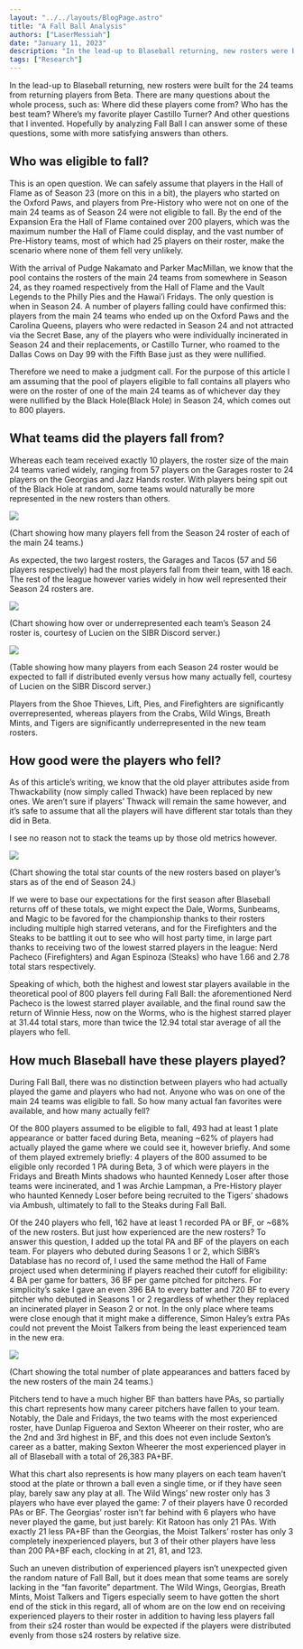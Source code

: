 ```yaml
---
layout: "../../layouts/BlogPage.astro"
title: "A Fall Ball Analysis"
authors: ["LaserMessiah"]
date: "January 11, 2023"
description: "In the lead-up to Blaseball returning, new rosters were built for the 24 teams from returning players from Beta. There are many questions about the whole process, such as: Where did these players come from? Who has the best team?"
tags: ["Research"]
---
```


In the lead-up to Blaseball returning, new rosters were built for the 24 teams from returning players from Beta. There are many questions about the whole process, such as: Where did these players come from? Who has the best team? Where’s my favorite player Castillo Turner? And other questions that I invented. Hopefully by analyzing Fall Ball I can answer some of these questions, some with more satisfying answers than others.

## Who was eligible to fall?

This is an open question. We can safely assume that players in the Hall of Flame as of Season 23 (more on this in a bit), the players who started on the Oxford Paws, and players from Pre-History who were not on one of the main 24 teams as of Season 24 were not eligible to fall. By the end of the Expansion Era the Hall of Flame contained over 200 players, which was the maximum number the Hall of Flame could display, and the vast number of Pre-History teams, most of which had 25 players on their roster, make the scenario where none of them fell very unlikely.

With the arrival of Pudge Nakamato and Parker MacMillan, we know that the pool contains the rosters of the main 24 teams from somewhere in Season 24, as they roamed respectively from the Hall of Flame and the Vault Legends to the Philly Pies and the Hawai’i Fridays. The only question is when in Season 24. A number of players falling could have confirmed this: players from the main 24 teams who ended up on the Oxford Paws and the Carolina Queens, players who were redacted in Season 24 and not attracted via the Secret Base, any of the players who were individually incinerated in Season 24 and their replacements, or Castillo Turner, who roamed to the Dallas Cows on Day 99 with the Fifth Base just as they were nullified.

Therefore we need to make a judgment call. For the purpose of this article I am assuming that the pool of players eligible to fall contains all players who were on the roster of one of the main 24 teams as of whichever day they were nullified by the Black Hole(Black Hole) in Season 24, which comes out to 800 players.

## What teams did the players fall from?

Whereas each team received exactly 10 players, the roster size of the main 24 teams varied widely, ranging from 57 players on the Garages roster to 24 players on the Georgias and Jazz Hands roster. With players being spit out of the Black Hole at random, some teams would naturally be more represented in the new rosters than others.

![](fall-ball-analysis/those-fall-balls.png)

(Chart showing how many players fell from the Season 24 roster of each of the main 24 teams.)

As expected, the two largest rosters, the Garages and Tacos (57 and 56 players respectively) had the most players fall from their team, with 18 each. The rest of the league however varies widely in how well represented their Season 24 rosters are.

![](fall-ball-analysis/expected-blorboes.png)

(Chart showing how over or underrepresented each team’s Season 24 roster is, courtesy of Lucien on the SIBR Discord server.)

![](fall-ball-analysis/fall-ball-table.png)

(Table showing how many players from each Season 24 roster would be expected to fall if distributed evenly versus how many actually fell, courtesy of Lucien on the SIBR Discord server.)

Players from the Shoe Thieves, Lift, Pies, and Firefighters are significantly overrepresented, whereas players from the Crabs, Wild Wings, Breath Mints, and Tigers are significantly underrepresented in the new team rosters.

## How good were the players who fell?

As of this article’s writing, we know that the old player attributes aside from Thwackability (now simply called Thwack) have been replaced by new ones. We aren’t sure if players’ Thwack will remain the same however, and it’s safe to assume that all the players will have different star totals than they did in Beta.

I see no reason not to stack the teams up by those old metrics however.

![](fall-ball-analysis/total-stars.png)

(Chart showing the total star counts of the new rosters based on player’s stars as of the end of Season 24.)

If we were to base our expectations for the first season after Blaseball returns off of these totals, we might expect the Dale, Worms, Sunbeams, and Magic to be favored for the championship thanks to their rosters including multiple high starred veterans, and for the Firefighters and the Steaks to be battling it out to see who will host party time, in large part thanks to receiving two of the lowest starred players in the league: Nerd Pacheco (Firefighters) and Agan Espinoza (Steaks) who have 1.66 and 2.78 total stars respectively.

Speaking of which, both the highest and lowest star players available in the theoretical pool of 800 players fell during Fall Ball: the aforementioned Nerd Pacheco is the lowest starred player available, and the final round saw the return of Winnie Hess, now on the Worms, who is the highest starred player at 31.44 total stars, more than twice the 12.94 total star average of all the players who fell.

## How much Blaseball have these players played?

During Fall Ball, there was no distinction between players who had actually played the game and players who had not. Anyone who was on one of the main 24 teams was eligible to fall. So how many actual fan favorites were available, and how many actually fell?

Of the 800 players assumed to be eligible to fall, 493 had at least 1 plate appearance or batter faced during Beta, meaning ~62% of players had actually played the game where we could see it, however briefly. And some of them played extremely briefly: 4 players of the 800 assumed to be eligible only recorded 1 PA during Beta, 3 of which were players in the Fridays and Breath Mints shadows who haunted Kennedy Loser after those teams were incinerated, and 1 was Archie Lampman, a Pre-History player who haunted Kennedy Loser before being recruited to the Tigers’ shadows via Ambush, ultimately to fall to the Steaks during Fall Ball.

Of the 240 players who fell, 162 have at least 1 recorded PA or BF, or ~68% of the new rosters. But just how experienced are the new rosters? To answer this question, I added up the total PA and BF of the players on each team. For players who debuted during Seasons 1 or 2, which SIBR’s Datablase has no record of, I used the same method the Hall of Fame project used when determining if players reached their cutoff for eligibility: 4 BA per game for batters, 36 BF per game pitched for pitchers. For simplicity’s sake I gave an even 396 BA to every batter and 720 BF to every pitcher who debuted in Seasons 1 or 2 regardless of whether they replaced an incinerated player in Season 2 or not. In the only place where teams were close enough that it might make a difference, Simon Haley’s extra PAs could not prevent the Moist Talkers from being the least experienced team in the new era.

![](fall-ball-analysis/total-pa-bf.png)

(Chart showing the total number of plate appearances and batters faced by the new rosters of the main 24 teams.)

Pitchers tend to have a much higher BF than batters have PAs, so partially this chart represents how many career pitchers have fallen to your team. Notably, the Dale and Fridays, the two teams with the most experienced roster, have Dunlap Figueroa and Sexton Wheerer on their roster, who are the 2nd and 3rd highest in BF, and this does not even include Sexton’s career as a batter, making Sexton Wheerer the most experienced player in all of Blaseball with a total of 26,383 PA+BF.

What this chart also represents is how many players on each team haven’t stood at the plate or thrown a ball even a single time, or if they have seen play, barely saw any play at all. The Wild Wings’ new roster only has 3 players who have ever played the game: 7 of their players have 0 recorded PAs or BF. The Georgias’ roster isn’t far behind with 6 players who have never played the game, but just barely: Kit Ratoon has only 21 PAs. With exactly 21 less PA+BF than the Georgias, the Moist Talkers’ roster has only 3 completely inexperienced players, but 3 of their other players have less than 200 PA+BF each, clocking in at 21, 81, and 123.

Such an uneven distribution of experienced players isn’t unexpected given the random nature of Fall Ball, but it does mean that some teams are sorely lacking in the “fan favorite” department. The Wild Wings, Georgias, Breath Mints, Moist Talkers and Tigers especially seem to have gotten the short end of the stick in this regard, all of whom are on the low end on receiving experienced players to their roster in addition to having less players fall from their s24 roster than would be expected if the players were distributed evenly from those s24 rosters by relative size.
